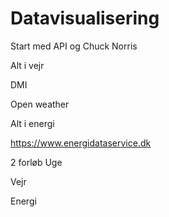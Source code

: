 # Datavisualisering

Start med API og Chuck Norris





Alt i vejr

DMI

Open weather 



Alt i energi

https://www.energidataservice.dk





2 forløb Uge 





Vejr





Energi